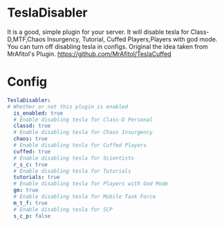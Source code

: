# TeslaDisabler
It is a good, simple plugin for your server. It will disable tesla for Class-D,MTF,Chaos Insurgency, Tutorial, Cuffed Players,Players with god mode. You can turn off disabling tesla in configs. Original  the idea taken from MrAfitol's Plugin. https://github.com/MrAfitol/TeslaCuffed

# Config
```yaml
TeslaDisabler:
# Whether or not this plugin is enabled 
  is_enabled: true
  # Enable disabling tesla for Class-D Personal
  classd: true
  # Enable disabling tesla for Chaos Insurgency
  chaos: true
  # Enable disabling tesla for Cuffed Players
  cuffed: true
  # Enable disabling tesla for Scientists
  r_s_c: true
  # Enable disabling tesla for Tutorials
  tutorials: true
  # Enable disabling tesla for Players with God Mode
  gm: true
  # Enable disabling tesla for Mobile Task Force
  m_t_f: true
  # Enable disabling tesla for SCP
  s_c_p: false
```

